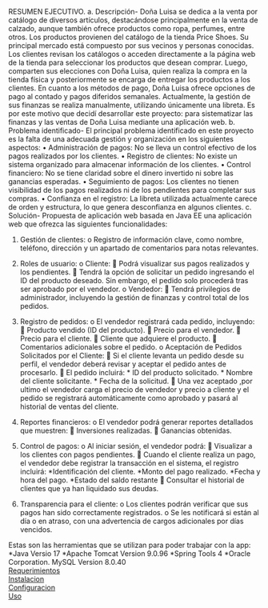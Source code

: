 RESUMEN EJECUTIVO.
a.	Descripción- Doña Luisa se dedica a la venta por catálogo de diversos artículos, destacándose principalmente en la venta de calzado, aunque también ofrece productos como ropa, perfumes, entre otros. Los productos provienen del catálogo de la tienda Price Shoes. Su principal mercado está compuesto por sus vecinos y personas conocidas.
Los clientes revisan los catálogos o acceden directamente a la página web de la tienda para seleccionar los productos que desean comprar. Luego, comparten sus elecciones con Doña Luisa, quien realiza la compra en la tienda física y posteriormente se encarga de entregar los productos a los clientes.
En cuanto a los métodos de pago, Doña Luisa ofrece opciones de pago al contado y pagos diferidos semanales. Actualmente, la gestión de sus finanzas se realiza manualmente, utilizando únicamente una libreta.
Es por este motivo que decidí desarrollar este proyecto: para sistematizar las finanzas y las ventas de Doña Luisa mediante una aplicación web.
 b. Problema identificado-  El principal problema identificado en este proyecto es la falta de una adecuada gestión y organización en los siguientes aspectos: 
•	Administración de pagos: No se lleva un control efectivo de los pagos realizados por los clientes.
•	Registro de clientes: No existe un sistema organizado para almacenar información de los clientes.
•	Control financiero: No se tiene claridad sobre el dinero invertido ni sobre las ganancias esperadas.
•	Seguimiento de pagos: Los clientes no tienen visibilidad de los pagos realizados ni de los pendientes para completar sus compras.
•	Confianza en el registro: La libreta utilizada actualmente carece de orden y estructura, lo que genera desconfianza en algunos clientes.
c. Solución-  Propuesta de aplicación web basada en Java EE una aplicación web que ofrezca las siguientes funcionalidades:
1.	Gestión de clientes:
o	Registro de información clave, como nombre, teléfono, dirección y un apartado de comentarios para notas relevantes.
2.	Roles de usuario:
o	Cliente:
	Podrá visualizar sus pagos realizados y los pendientes.
	Tendrá la opción de solicitar un pedido ingresando el ID del producto deseado. Sin embargo, el pedido solo procederá tras ser aprobado por el vendedor.
o	Vendedor:
	Tendrá privilegios de administrador, incluyendo la gestión de finanzas y control total de los pedidos.
3.	Registro de pedidos:
o	El vendedor registrará cada pedido, incluyendo:
	Producto vendido (ID del producto).
	Precio para el vendedor.
	Precio para el cliente.
	Cliente que adquiere el producto.
	Comentarios adicionales sobre el pedido.
o	Aceptación de Pedidos Solicitados por el Cliente:
	Si el cliente levanta un pedido desde su perfil, el vendedor deberá revisar y aceptar el pedido antes de procesarlo.
	El pedido incluirá:
        * ID del producto solicitado.
        * Nombre del cliente solicitante.
        * Fecha de la solicitud.
	Una vez aceptado ,por ultimo el vendedor carga el precio de vendedor y precio a cliente y el pedido se registrará automáticamente como aprobado y pasará al historial de ventas del cliente.
4.	Reportes financieros:
o	El vendedor podrá generar reportes detallados que muestren:
	Inversiones realizadas.
	Ganancias obtenidas.
5.	Control de pagos:
o	Al iniciar sesión, el vendedor podrá:
	Visualizar a los clientes con pagos pendientes.
	 Cuando el cliente realiza un pago, el vendedor debe registrar la transacción en el sistema, el registro incluirá: 
                              *Identificación del cliente.
                              *Monto del pago realizado.
                              *Fecha y hora del pago.
                              *Estado del saldo restante
	Consultar el historial de clientes que ya han liquidado sus deudas.

6.	Transparencia para el cliente:
o	Los clientes podrán verificar que sus pagos han sido correctamente registrados.
o	Se les notificará si están al día o en atraso, con una advertencia de cargos adicionales por días vencidos.

Estas son las herramientas que se utilizan para poder trabajar con la app:
*Java Versio 17
*Apache Tomcat Version 9.0.96
*Spring Tools 4
*Oracle Corporation. MySQL Version 8.0.40
<br>
<a href="https://github.com/JuanPadilla23231/App-Gestion/wiki/Requerimientos:">Requerimientos</a>
<br>
<a href="https://github.com/JuanPadilla23231/App-Gestion/wiki/Instalaci%C3%B3n">Instalacion</a>
<br>
<a href="https://github.com/JuanPadilla23231/App-Gestion/wiki/Configuraci%C3%B3n">Configuracion</a>
<br>
<a href="https://github.com/JuanPadilla23231/App-Gestion/wiki/Uso">Uso</a>

